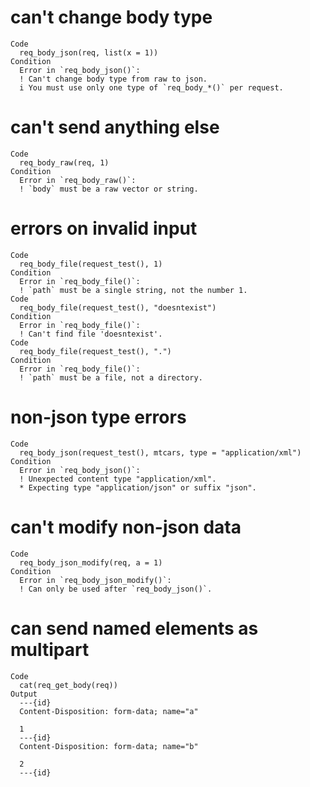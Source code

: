 # can't change body type

    Code
      req_body_json(req, list(x = 1))
    Condition
      Error in `req_body_json()`:
      ! Can't change body type from raw to json.
      i You must use only one type of `req_body_*()` per request.

# can't send anything else

    Code
      req_body_raw(req, 1)
    Condition
      Error in `req_body_raw()`:
      ! `body` must be a raw vector or string.

# errors on invalid input

    Code
      req_body_file(request_test(), 1)
    Condition
      Error in `req_body_file()`:
      ! `path` must be a single string, not the number 1.
    Code
      req_body_file(request_test(), "doesntexist")
    Condition
      Error in `req_body_file()`:
      ! Can't find file 'doesntexist'.
    Code
      req_body_file(request_test(), ".")
    Condition
      Error in `req_body_file()`:
      ! `path` must be a file, not a directory.

# non-json type errors

    Code
      req_body_json(request_test(), mtcars, type = "application/xml")
    Condition
      Error in `req_body_json()`:
      ! Unexpected content type "application/xml".
      * Expecting type "application/json" or suffix "json".

# can't modify non-json data

    Code
      req_body_json_modify(req, a = 1)
    Condition
      Error in `req_body_json_modify()`:
      ! Can only be used after `req_body_json()`.

# can send named elements as multipart

    Code
      cat(req_get_body(req))
    Output
      ---{id}
      Content-Disposition: form-data; name="a"
      
      1
      ---{id}
      Content-Disposition: form-data; name="b"
      
      2
      ---{id}

